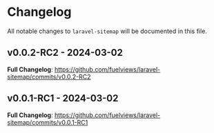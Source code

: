# Changelog

All notable changes to `laravel-sitemap` will be documented in this file.

## v0.0.2-RC2 - 2024-03-02

**Full Changelog**: https://github.com/fuelviews/laravel-sitemap/commits/v0.0.2-RC2

## v0.0.1-RC1 - 2024-03-02

**Full Changelog**: https://github.com/fuelviews/laravel-sitemap/commits/v0.0.1-RC1
